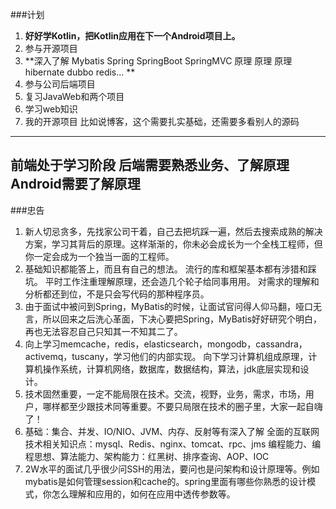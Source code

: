 ###计划
1. **好好学Kotlin，把Kotlin应用在下一个Android项目上。**
2. 参与开源项目
3. **深入了解 Mybatis Spring SpringBoot SpringMVC 原理 原理 原理 hibernate dubbo redis... **
4. 参与公司后端项目
5. 复习JavaWeb和两个项目
6. 学习web知识
7. 我的开源项目 比如说博客，这个需要扎实基础，还需要多看别人的源码
-------------------------------------------------------------------------------------------------------------
前端处于学习阶段
后端需要熟悉业务、了解原理
Android需要了解原理
-------------------------------------------------------------------------------------------------------------

###忠告
1. 新人切忌贪多，先找家公司干着，自己去把坑踩一遍，然后去搜索成熟的解决方案，学习其背后的原理。这样渐渐的，你未必会成长为一个全栈工程师，但你一定会成为一个独当一面的工程师。
2. 基础知识都能答上，而且有自己的想法。
流行的库和框架基本都有涉猎和踩坑。
平时工作注重理解原理，还会造几个轮子给同事用用。
对需求的理解和分析都还到位，不是只会写代码的那种程序员。
3. 由于面试中被问到Spring，MyBatis的时候，让面试官问得人仰马翻，哑口无言，所以回来之后洗心革面，下决心要把Spring，MyBatis好好研究个明白，再也无法容忍自己只知其一不知其二了。
4. 向上学习memcache，redis，elasticsearch，mongodb，cassandra，activemq，tuscany，学习他们的内部实现。
向下学习计算机组成原理，计算机操作系统，计算机网络，数据库，数据结构，算法，jdk底层实现和设计。
5. 技术固然重要，一定不能局限在技术。交流，视野，业务，需求，市场，用户，哪样都至少跟技术同等重要。不要只局限在技术的圈子里，大家一起自嗨了！
6. 基础：集合、并发、IO/NIO、JVM、内存、反射等有深入了解
全面的互联网技术相关知识点：mysql、Redis、nginx、tomcat、rpc、jms
编程能力、编程思想、算法能力、架构能力：红黑树、排序查询、AOP、IOC
7. 2W水平的面试几乎很少问SSH的用法，要问也是问架构和设计原理等。例如mybatis是如何管理session和cache的。spring里面有哪些你熟悉的设计模式，你怎么理解和应用的，如何在应用中透传参数等。
